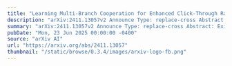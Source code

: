 ```yaml
---
title: "Learning Multi-Branch Cooperation for Enhanced Click-Through Rate Prediction at Taobao"
description: "arXiv:2411.13057v2 Announce Type: replace-cross Abstract: Existing click-through rate (CTR) prediction works have studied the role of feature interaction through a variety of techniques. Each interaction technique exhibits its own strength, and solely using one type usually constrains the model's capability to capture the complex feature relationships, especially for industrial data with enormous input feature fields. Recent research shows that effective CTR models often combine an MLP network with a dedicated feature interaction network in a two-parallel structure. However, the interplay and cooperative dynamics between different streams or branches remain under-researched. In this work, we introduce a novel Multi-Branch Cooperation Network (MBCnet) which enables multiple branch networks to collaborate with each other for better complex feature interaction modeling. Specifically, MBCnet consists of three branches: the Extensible Feature Grouping and Crossing (EFGC) branch that promotes the model's memorization ability of specific feature fields, the low rank Cross Net branch and Deep branch to enhance explicit and implicit feature crossing for improved generalization. Among these branches, a novel cooperation scheme is proposed based on two principles: Branch co-teaching and moderate differentiation. Branch co-teaching encourages well-learned branches to support poorly-learned ones on specific training samples. Moderate differentiation advocates branches to maintain a reasonable level of difference in their feature representations on the same inputs. This cooperation strategy improves learning through mutual knowledge sharing and boosts the discovery of diverse feature interactions across branches. Experiments on large-scale industrial datasets and online A/B test at Taobao app demonstrate MBCnet's superior performance, delivering a 0.09 point increase in CTR, 1.49% growth in deals, and 1.62% rise in GMV. Core codes are available online."
summary: "arXiv:2411.13057v2 Announce Type: replace-cross Abstract: Existing click-through rate (CTR) prediction works have studied the role of feature interaction through a variety of techniques. Each interaction technique exhibits its own strength, and solely using one type usually constrains the model's capability to capture the complex feature relationships, especially for industrial data with enormous input feature fields. Recent research shows that effective CTR models often combine an MLP network with a dedicated feature interaction network in a two-parallel structure. However, the interplay and cooperative dynamics between different streams or branches remain under-researched. In this work, we introduce a novel Multi-Branch Cooperation Network (MBCnet) which enables multiple branch networks to collaborate with each other for better complex feature interaction modeling. Specifically, MBCnet consists of three branches: the Extensible Feature Grouping and Crossing (EFGC) branch that promotes the model's memorization ability of specific feature fields, the low rank Cross Net branch and Deep branch to enhance explicit and implicit feature crossing for improved generalization. Among these branches, a novel cooperation scheme is proposed based on two principles: Branch co-teaching and moderate differentiation. Branch co-teaching encourages well-learned branches to support poorly-learned ones on specific training samples. Moderate differentiation advocates branches to maintain a reasonable level of difference in their feature representations on the same inputs. This cooperation strategy improves learning through mutual knowledge sharing and boosts the discovery of diverse feature interactions across branches. Experiments on large-scale industrial datasets and online A/B test at Taobao app demonstrate MBCnet's superior performance, delivering a 0.09 point increase in CTR, 1.49% growth in deals, and 1.62% rise in GMV. Core codes are available online."
pubDate: "Mon, 23 Jun 2025 00:00:00 -0400"
source: "arXiv AI"
url: "https://arxiv.org/abs/2411.13057"
thumbnail: "/static/browse/0.3.4/images/arxiv-logo-fb.png"
---
```


